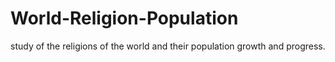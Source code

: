 # World-Religion-Population
study of the religions of the world and their population growth and progress.
